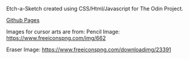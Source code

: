 Etch-a-Sketch created using CSS/Html/Javascript for The Odin Project.

[Github Pages](https://telshira.github.io/etch-a-sketch/)

Images for cursor arts are from:
Pencil Image:
https://www.freeiconspng.com/img/662

Eraser Image:
https://www.freeiconspng.com/downloadimg/23391